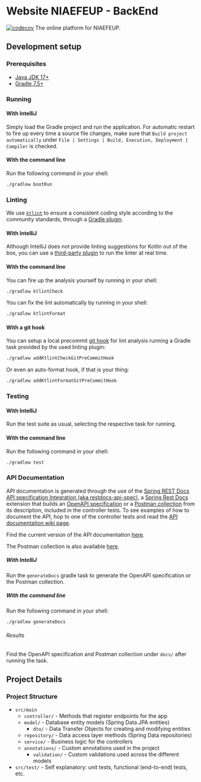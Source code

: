 # Website NIAEFEUP - BackEnd
[![codecov](https://codecov.io/gh/NIAEFEUP/website-niaefeup-backend/branch/develop/graph/badge.svg?token=4OPGXYESGP)](https://codecov.io/gh/NIAEFEUP/website-niaefeup-backend)
The online platform for NIAEFEUP.

## Development setup

### Prerequisites

- [Java JDK 17+](https://www.java.com/)
- [Gradle 7.5+](https://gradle.org/)

### Running

#### With IntelliJ

Simply load the Gradle project and run the application.
For automatic restart to fire up every time a source file changes, make sure that `Build project automatically` under `File | Settings | Build, Execution, Deployment | Compiler` is checked.

#### With the command line

Run the following command in your shell:

```bash
./gradlew bootRun
```

### Linting

We use [`ktlint`](https://ktlint.github.io/) to ensure a consistent coding style according to the community standards, through a [Gradle plugin](https://github.com/jlleitschuh/ktlint-gradle).

#### With IntelliJ
Although IntelliJ does not provide linting suggestions for Kotlin out of the box, you can use a [third-party plugin](https://plugins.jetbrains.com/plugin/15057-ktlint-unofficial-/) to run the linter at real time.

#### With the command line
You can fire up the analysis yourself by running in your shell:

```bash
./gradlew ktlintCheck
```

You can fix the lint automatically by running in your shell:

```bash
./gradlew ktlintFormat
```

#### With a git hook

You can setup a local precommit [git hook](https://git-scm.com/book/en/v2/Customizing-Git-Git-Hooks) for lint analysis running a Gradle task provided by the used linting plugin:

```bash
./gradlew addKtlintCheckGitPreCommitHook
```

Or even an auto-format hook, if that is your thing:

```bash
./gradlew addKtlintFormatGitPreCommitHook
```

### Testing

#### With IntelliJ

Run the test suite as usual, selecting the respective task for running.

#### With the command line

Run the following command in your shell:

```bash
./gradlew test
```


### API Documentation
API documentation is generated through the use of the [Spring REST Docs API specification Integration (aka restdocs-api-spec)](https://github.com/ePages-de/restdocs-api-spec), a [Spring Rest Docs](https://spring.io/projects/spring-restdocs) extension that builds an [OpenAPI specification](https://www.openapis.org/) or a [Postman collection](https://learning.postman.com/docs/sending-requests/intro-to-collections/) from its description, included in the controller tests. To see examples of how to document the API, hop to one of the controller tests and read the [API documentation wiki page](https://github.com/NIAEFEUP/website-niaefeup-backend/wiki/API-documentation).

Find the current version of the API documentation [here](https://develop--niaefeup-backend-docs.netlify.app/).

The Postman collection is also available [here](https://develop--niaefeup-backend-docs.netlify.app/postman-collection.json).

##### With IntelliJ
Run the `generateDocs` gradle task to generate the OpenAPI specification or the Postman collection.

##### With the command line
Run the following command in your shell:

```bash
./gradlew generateDocs
```

###### Results
Find the OpenAPI specification and Postman collection under `docs/` after running the task.


## Project Details

### Project Structure

- `src/main`
  - `controller/` - Methods that register endpoints for the app
  - `model/` - Database entity models (Spring Data JPA entities)
    - `dto/` - Data Transfer Objects for creating and modifying entities
  - `repository/` - Data access layer methods (Spring Data repositories)
  - `service/` - Business logic for the controllers
  - `annotations/` - Custom annotations used in the project
    - `validation/` - Custom validations used across the different models
- `src/test/` - Self explanatory: unit tests, functional (end-to-end) tests, etc.

